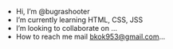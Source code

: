 -  Hi, I’m @bugrashooter
-  I’m currently learning HTML, CSS, JSS
-  I’m looking to collaborate on ...
-  How to reach me mail bkok953@gmail.com...

<!---
bugrashooter/bugrashooter is a ✨ special ✨ repository because its `README.md` (this file) appears on your GitHub profile.
You can click the Preview link to take a look at your changes.
--->
